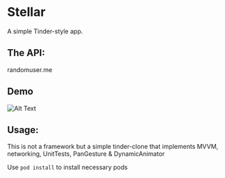 # Stellar

A simple Tinder-style app.

## The API: 
randomuser.me

## Demo
![Alt Text](https://i.imgur.com/7GFW5sD.gif)

## Usage:
This is not a framework but a simple tinder-clone that implements MVVM, networking, UnitTests, PanGesture & DynamicAnimator

Use `pod install` to install necessary pods
